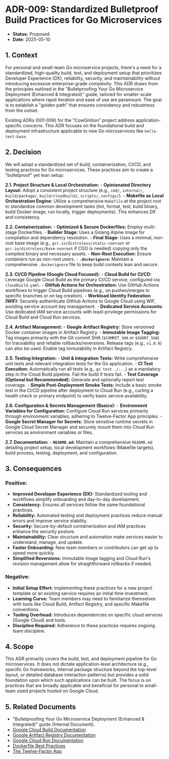 # ADR-009: Standardized Bulletproof Build Practices for Go Microservices

- **Status:** Proposed
- **Date:** 2025-05-10

## 1. Context

For personal and small-team Go microservice projects, there's a need for a standardized, high-quality build, test, and deployment setup that prioritizes Developer Experience (DX), reliability, security, and maintainability without introducing excessive enterprise-grade complexity. This ADR draws from the principles outlined in the "Bulletproofing Your Go Microservice Deployment (Enhanced & Integrated)" guide, tailored for smaller-scale applications where rapid iteration and ease of use are paramount. The goal is to establish a "golden path" that ensures consistency and robustness from the outset.

Existing ADRs (001-008) for the "CowGnition" project address application-specific concerns. This ADR focuses on the foundational build and deployment infrastructure applicable to new Go microservices like `hello-test-base`.

## 2. Decision

We will adopt a standardized set of build, containerization, CI/CD, and testing practices for Go microservices. These practices aim to create a "bulletproof" yet lean setup:

**2.1. Project Structure & Local Orchestration:**
    - **Opinionated Directory Layout:** Adopt a consistent project structure (e.g., `cmd/`, `internal/`, `build/package/`, `build/cloudbuild/`, `scripts/`, `configs/`).
    - **Makefile as Local Orchestration Engine:** Utilize a comprehensive `Makefile` at the project root to standardize common development tasks (lint, format, test, build binary, build Docker image, run locally, trigger deployments). This enhances DX and consistency.

**2.2. Containerization:**
    - **Optimized & Secure Dockerfiles:** Employ multi-stage Dockerfiles.
        - **Builder Stage:** Uses a Golang Alpine image for compilation and dependency resolution.
        - **Final Stage:** Uses a minimal, non-root base image (e.g., `gcr.io/distroless/static-nonroot` or `gcr.io/distroless/base-nonroot` if CGO is needed) copying only the compiled binary and necessary assets.
    - **Non-Root Execution:** Ensure containers run as non-root users.
    - **`.dockerignore`:** Maintain a comprehensive `.dockerignore` file to keep build contexts lean and secure.

**2.3. CI/CD Pipeline (Google Cloud Focused):**
    - **Cloud Build for CI/CD:** Leverage Google Cloud Build as the primary CI/CD service, configured via `cloudbuild.yaml`.
    - **GitHub Actions for Orchestration:** Use GitHub Actions workflows to trigger Cloud Build pipelines (e.g., on pushes/merges to specific branches or on tag creation).
    - **Workload Identity Federation (WIF):** Securely authenticate GitHub Actions to Google Cloud using WIF, avoiding service account key management.
    - **Dedicated Service Accounts:** Use dedicated IAM service accounts with least-privilege permissions for Cloud Build and Cloud Run services.

**2.4. Artifact Management:**
    - **Google Artifact Registry:** Store versioned Docker container images in Artifact Registry.
    - **Immutable Image Tagging:** Tag images primarily with the Git commit SHA (`$COMMIT_SHA` or `$SHORT_SHA`) for traceability and reliable rollbacks/reversions. Release tags (e.g., `v1.0.0`) can also be used. Enable tag immutability in Artifact Registry.

**2.5. Testing Integration:**
    - **Unit & Integration Tests:** Write comprehensive unit tests and relevant integration tests for the Go application.
    - **CI Test Execution:** Automatically run all tests (e.g., `go test ./...`) as a mandatory step in the Cloud Build pipeline. Fail the build if tests fail.
    - **Test Coverage (Optional but Recommended):** Generate and optionally report test coverage.
    - **Simple Post-Deployment Smoke Tests:** Include a basic smoke test in the CI/CD pipeline after deployment to Cloud Run (e.g., curling a health check or primary endpoint) to verify basic service availability.

**2.6. Configuration & Secrets Management (Basics):**
    - **Environment Variables for Configuration:** Configure Cloud Run services primarily through environment variables, adhering to Twelve-Factor App principles.
    - **Google Secret Manager for Secrets:** Store sensitive runtime secrets in Google Cloud Secret Manager and securely mount them into Cloud Run services as environment variables or files.

**2.7. Documentation:**
    - **`README.md`:** Maintain a comprehensive `README.md` detailing project setup, local development workflows (Makefile targets), build process, testing, deployment, and configuration.

## 3. Consequences

### Positive:
-   **Improved Developer Experience (DX):** Standardized tooling and workflows simplify onboarding and day-to-day development.
-   **Consistency:** Ensures all services follow the same foundational practices.
-   **Reliability:** Automated testing and deployment practices reduce manual errors and improve service stability.
-   **Security:** Secure-by-default containerization and IAM practices enhance the security posture.
-   **Maintainability:** Clear structure and automation make services easier to understand, manage, and update.
-   **Faster Onboarding:** New team members or contributors can get up to speed more quickly.
-   **Simplified Reversions:** Immutable image tagging and Cloud Run's revision management allow for straightforward rollbacks if needed.

### Negative:
-   **Initial Setup Effort:** Implementing these practices for a new project template or an existing service requires an initial time investment.
-   **Learning Curve:** Team members may need to familiarize themselves with tools like Cloud Build, Artifact Registry, and specific Makefile conventions.
-   **Tooling Overhead:** Introduces dependencies on specific cloud services (Google Cloud) and tools.
-   **Discipline Required:** Adherence to these practices requires ongoing team discipline.

## 4. Scope

This ADR primarily covers the build, test, and deployment pipeline for Go microservices. It does not dictate application-level architecture (e.g., specific Go frameworks, internal package structure beyond the top-level layout, or detailed database interaction patterns) but provides a solid foundation upon which such applications can be built. The focus is on practices that are broadly applicable and beneficial for personal to small-team sized projects hosted on Google Cloud.

## 5. Related Documents
-   "Bulletproofing Your Go Microservice Deployment (Enhanced & Integrated)" guide (Internal Document).
-   [Google Cloud Build Documentation](https://cloud.google.com/build/docs)
-   [Google Artifact Registry Documentation](https://cloud.google.com/artifact-registry/docs)
-   [Google Cloud Run Documentation](https://cloud.google.com/run/docs)
-   [Dockerfile Best Practices](https://docs.docker.com/develop/develop-images/dockerfile_best-practices/)
-   [The Twelve-Factor App](https://12factor.net/)
